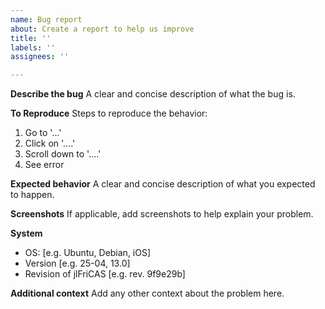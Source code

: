 ```yaml
---
name: Bug report
about: Create a report to help us improve
title: ''
labels: ''
assignees: ''

---
```


**Describe the bug**
A clear and concise description of what the bug is.

**To Reproduce**
Steps to reproduce the behavior:
1. Go to '...'
2. Click on '....'
3. Scroll down to '....'
4. See error

**Expected behavior**
A clear and concise description of what you expected to happen.

**Screenshots**
If applicable, add screenshots to help explain your problem.

**System**
 - OS: [e.g. Ubuntu, Debian, iOS]
 - Version [e.g. 25-04, 13.0]
 - Revision of jlFriCAS [e.g. rev. 9f9e29b]

**Additional context**
Add any other context about the problem here.
